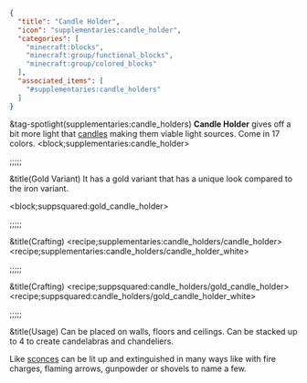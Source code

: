 ```json
{
  "title": "Candle Holder",
  "icon": "supplementaries:candle_holder",
  "categories": [
    "minecraft:blocks",
    "minecraft:group/functional_blocks",
    "minecraft:group/colored_blocks"
  ],
  "associated_items": [
    "#supplementaries:candle_holders"
  ]
}
```

&tag-spotlight(supplementaries:candle_holders)
**Candle Holder** gives off a bit more light that [candles](^minecraft:candle) making them viable light sources.
Come in 17 colors.
<block;supplementaries:candle_holder>

;;;;;

&title(Gold Variant)
It has a gold variant that has a unique look compared to the iron variant.

<block;suppsquared:gold_candle_holder>

;;;;;

&title(Crafting)
<recipe;supplementaries:candle_holders/candle_holder>
<recipe;supplementaries:candle_holders/candle_holder_white>

;;;;;

&title(Crafting)
<recipe;suppsquared:candle_holders/gold_candle_holder>
<recipe;suppsquared:candle_holders/gold_candle_holder_white>

;;;;;

&title(Usage)
Can be placed on walls, floors and ceilings.
Can be stacked up to 4 to create candelabras and chandeliers.


Like [sconces](^supplementaries:sconce) can be lit up and extinguished in many ways like with fire charges, flaming arrows, gunpowder or shovels to name a few.
